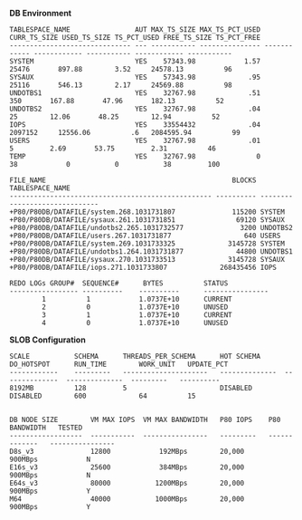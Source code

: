 **DB Environment**

    TABLESPACE_NAME                AUT MAX_TS_SIZE MAX_TS_PCT_USED CURR_TS_SIZE USED_TS_SIZE TS_PCT_USED FREE_TS_SIZE TS_PCT_FREE
    ------------------------------ --- ----------- --------------- ------------ ------------ ----------- ------------ -----------
    SYSTEM                         YES    57343.98            1.57        25476       897.88        3.52     24578.13          96
    SYSAUX                         YES    57343.98             .95        25116       546.13        2.17     24569.88          98
    UNDOTBS1                       YES    32767.98             .51          350       167.88       47.96       182.13          52
    UNDOTBS2                       YES    32767.98             .04           25        12.06       48.25        12.94          52
    IOPS                           YES    33554432             .04      2097152     12556.06          .6   2084595.94          99
    USERS                          YES    32767.98             .01            5         2.69       53.75         2.31          46
    TEMP                           YES    32767.98               0           38            0           0           38         100

    FILE_NAME                                              BLOCKS TABLESPACE_NAME
    -------------------------------------------------- ---------- ------------------------------
    +P80/P80DB/DATAFILE/system.268.1031731807              115200 SYSTEM
    +P80/P80DB/DATAFILE/sysaux.261.1031731851               69120 SYSAUX
    +P80/P80DB/DATAFILE/undotbs2.265.1031732577              3200 UNDOTBS2
    +P80/P80DB/DATAFILE/users.267.1031731877                  640 USERS
    +P80/P80DB/DATAFILE/system.269.1031733325             3145728 SYSTEM
    +P80/P80DB/DATAFILE/undotbs1.264.1031731877             44800 UNDOTBS1
    +P80/P80DB/DATAFILE/sysaux.270.1031733513             3145728 SYSAUX
    +P80/P80DB/DATAFILE/iops.271.1031733807             268435456 IOPS

    REDO LOGs GROUP#  SEQUENCE#      BYTES          STATUS
    ----------------- ----------    ----------      ----------------
            1          1            1.0737E+10      CURRENT
            2          0            1.0737E+10      UNUSED
            3          1            1.0737E+10      CURRENT
            4          0            1.0737E+10      UNUSED

 **SLOB Configuration**

    SCALE           SCHEMA      THREADS_PER_SCHEMA      HOT SCHEMA      DO_HOTSPOT      RUN_TIME        WORK_UNIT   UPDATE_PCT
    ------------    ---------   ---------------------   --------------  --------------  --------------  ---------   ----------
    8192MB          128         5                       DISABLED        DISABLED        600             64          15


    DB NODE SIZE        VM MAX IOPS  VM MAX BANDWIDTH   P80 IOPS    P80 BANDWIDTH   TESTED
    ------------------  -----------  ----------------   ---------   -------------   ----------------
    D8s_v3              12800            192MBps        20,000      900MBps            N       
    E16s_v3             25600            384MBps        20,000      900MBps            N
    E64s_v3             80000           1200MBps        20,000      900MBps            Y
    M64                 40000           1000MBps        20,000      900MBps            Y